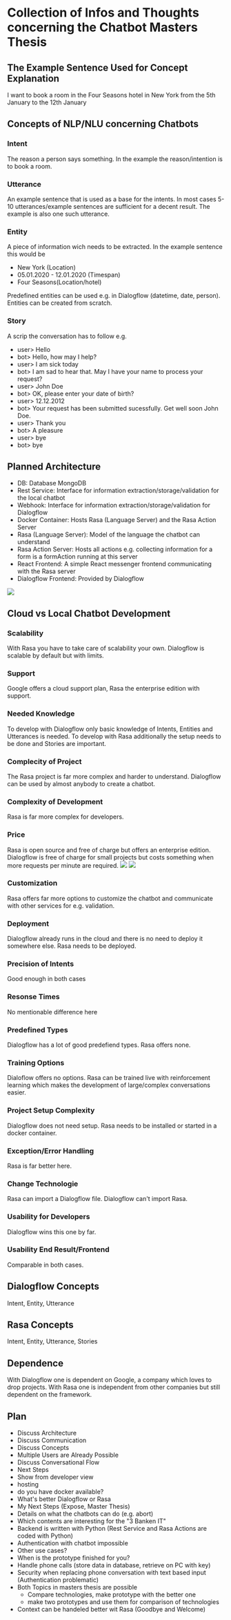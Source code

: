 # Collection of Infos and Thoughts concerning the Chatbot Masters Thesis

## The Example Sentence Used for Concept Explanation
I want to book a room in the Four Seasons hotel in New York from the 5th January to the 12th January

## Concepts of NLP/NLU concerning Chatbots

### Intent
The reason a person says something.
In the example the reason/intention is to book a room.

### Utterance
An example sentence that is used as a base for the intents. In most cases 5-10 utterances/example sentences are sufficient for a decent result.
The example is also one such utterance.

### Entity
A piece of information wich needs to be extracted.
In the example sentence this would be 
- New York (Location)
- 05.01.2020 - 12.01.2020 (Timespan)
- Four Seasons(Location/hotel)

Predefined entities can be used e.g. in Dialogflow (datetime, date, person).
Entities can be created from scratch.

### Story
A scrip the conversation has to follow e.g.
- user> Hello
- bot>  Hello, how may I help?
- user> I am sick today
- bot>  I am sad to hear that. May I have your name to process your request?
- user> John Doe
- bot>  OK, please enter your date of birth?
- user> 12.12.2012
- bot>  Your request has been submitted sucessfully. Get well soon John Doe.
- user> Thank you
- bot>  A pleasure
- user> bye
- bot>  bye

## Planned Architecture
- DB: Database MongoDB
- Rest Service: Interface for information extraction/storage/validation for the local chatbot
- Webhook: Interface for information extraction/storage/validation for Dialogflow
- Docker Container: Hosts Rasa (Language Server) and the Rasa Action Server
- Rasa (Language Server): Model of the language the chatbot can understand
- Rasa Action Server: Hosts all actions e.g. collecting information for a form is a formAction running at this server
- React Frontend: A simple React messenger frontend communicating with the Rasa server
- Dialogflow Frontend: Provided by Dialogflow
  
![](architecture.JPG)


## Cloud vs Local Chatbot Development

### Scalability
With Rasa you have to take care of scalability your own.
Dialogflow is scalable by default but with limits.

### Support
Google offers a cloud support plan, Rasa the enterprise edition with support.

### Needed Knowledge
To develop with Dialogflow only basic knowledge of Intents, Entities and Utterances is needed.
To develop with Rasa additionally the setup needs to be done and Stories are important.

### Complecity of Project
The Rasa project is far more complex and harder to understand. Dialogflow can be used by almost anybody to create a chatbot.

### Complexity of Development
Rasa is far more complex for developers.

### Price
Rasa is open source and free of charge but offers an enterprise edition.
Dialogflow is free of charge for small projects but costs something when more requests per minute are required.
![](dialogflow_pricing.JPG)
![](quotas_and_limits.JPG)

### Customization
Rasa offers far more options to customize the chatbot and communicate with other services for e.g. validation.

### Deployment
Dialogflow already runs in the cloud and there is no need to deploy it somewhere else.
Rasa needs to be deployed.

### Precision of Intents
Good enough in both cases

### Resonse Times
No mentionable difference here

### Predefined Types
Dialogflow has a lot of good predefiend types.
Rasa offers none.

### Training Options
Dialoflow offers no options.
Rasa can be trained live with reinforcement learning which makes the development of large/complex conversations easier.

### Project Setup Complexity
Dialogflow does not need setup.
Rasa needs to be installed or started in a docker container.

### Exception/Error Handling
Rasa is far better here.

### Change Technologie
Rasa can import a Dialogflow file.
Dialogflow can't import Rasa.

### Usability for Developers
Dialogflow wins this one by far.

### Usability End Result/Frontend
Comparable in both cases.

## Dialogflow Concepts
Intent, Entity, Utterance

## Rasa Concepts
Intent, Entity, Utterance, Stories

## Dependence
With Dialogflow one is dependent on Google, a company which loves to drop projects.
With Rasa one is independent from other companies but still dependent on the framework.

## Plan
- Discuss Architecture
- Discuss Communication
- Discuss Concepts
- Multiple Users are Already Possible
- Discuss Conversational Flow
- Next Steps
- Show from developer view
- hosting
- do you have docker available?
- What's better Dialogflow or Rasa
- My Next Steps (Expose, Master Thesis)
- Details on what the chatbots can do (e.g. abort)
- Which contents are interesting for the "3 Banken IT"
- Backend is written with Python (Rest Service and Rasa Actions are coded with Python)
- Authentication with chatbot impossible
- Other use cases?
- When is the prototype finished for you?
- Handle phone calls (store data in database, retrieve on PC with key)
- Security when replacing phone conversation with text based input (Authentication problematic)
- Both Topics in masters thesis are possible
  - Compare technologies, make prototype with the better one
  - make two prototypes and use them for comparison of technologies
- Context can be handeled better wit Rasa (Goodbye and Welcome) 